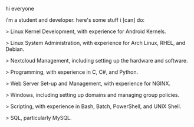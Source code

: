 hi everyone

i'm a student and developer. here's some stuff i [can] do:

\> Linux Kernel Development, with experience for Android Kernels.

\> Linux System Administration, with experience for Arch Linux, RHEL, and Debian.

\> Nextcloud Management, including setting up the hardware and software.

\> Programming, with experience in C, C#, and Python.

\> Web Server Set-up and Management, with experience for NGINX.

\> Windows, including setting up domains and managing group policies.

\> Scripting, with experience in Bash, Batch, PowerShell, and UNIX Shell.

\> SQL, particularly MySQL.
